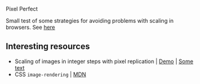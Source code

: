 Pixel Perfect

Small test of some strategies for avoiding problems with scaling in browsers. See [here](https://pannacotta98.github.io/pixel-perfect/)

## Interesting resources
- Scaling of images in integer steps with pixel replication | [Demo](https://tanalin.com/_x/demos/integer-scaling/)
  | [Some text](https://tanalin.com/en/articles/integer-scaling/)
- CSS `image-rendering` | [MDN](https://developer.mozilla.org/en-US/docs/Web/CSS/image-rendering)
